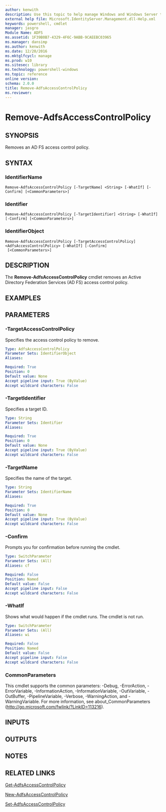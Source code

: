 ```yaml
---
author: kenwith
description: Use this topic to help manage Windows and Windows Server technologies with Windows PowerShell.
external help file: Microsoft.IdentityServer.Management.dll-Help.xml
keywords: powershell, cmdlet
manager: jasgro
Module Name: ADFS
ms.assetid: 1F39B0B7-4329-4F6C-9ABB-9CAEEBC03965
ms.manager: dansimp
ms.author: kenwith
ms.date: 12/20/2016
ms.mktglfcycl: manage
ms.prod: w10
ms.sitesec: library
ms.technology: powershell-windows
ms.topic: reference
online version: 
schema: 2.0.0
title: Remove-AdfsAccessControlPolicy
ms.reviewer:
---
```


# Remove-AdfsAccessControlPolicy

## SYNOPSIS
Removes an AD FS access control policy.

## SYNTAX

### IdentifierName
```
Remove-AdfsAccessControlPolicy [-TargetName] <String> [-WhatIf] [-Confirm] [<CommonParameters>]
```

### Identifier
```
Remove-AdfsAccessControlPolicy [-TargetIdentifier] <String> [-WhatIf] [-Confirm] [<CommonParameters>]
```

### IdentifierObject
```
Remove-AdfsAccessControlPolicy [-TargetAccessControlPolicy] <AdfsAccessControlPolicy> [-WhatIf] [-Confirm]
 [<CommonParameters>]
```

## DESCRIPTION
The **Remove-AdfsAccessControlPolicy** cmdlet removes an Active Directory Federation Services (AD FS) access control policy.

## EXAMPLES

## PARAMETERS

### -TargetAccessControlPolicy
Specifies the access control policy to remove.

```yaml
Type: AdfsAccessControlPolicy
Parameter Sets: IdentifierObject
Aliases: 

Required: True
Position: 0
Default value: None
Accept pipeline input: True (ByValue)
Accept wildcard characters: False
```

### -TargetIdentifier
Specifies a target ID.

```yaml
Type: String
Parameter Sets: Identifier
Aliases: 

Required: True
Position: 0
Default value: None
Accept pipeline input: True (ByValue)
Accept wildcard characters: False
```

### -TargetName
Specifies the name of the target.

```yaml
Type: String
Parameter Sets: IdentifierName
Aliases: 

Required: True
Position: 0
Default value: None
Accept pipeline input: True (ByValue)
Accept wildcard characters: False
```

### -Confirm
Prompts you for confirmation before running the cmdlet.

```yaml
Type: SwitchParameter
Parameter Sets: (All)
Aliases: cf

Required: False
Position: Named
Default value: False
Accept pipeline input: False
Accept wildcard characters: False
```

### -WhatIf
Shows what would happen if the cmdlet runs.
The cmdlet is not run.

```yaml
Type: SwitchParameter
Parameter Sets: (All)
Aliases: wi

Required: False
Position: Named
Default value: False
Accept pipeline input: False
Accept wildcard characters: False
```

### CommonParameters
This cmdlet supports the common parameters: -Debug, -ErrorAction, -ErrorVariable, -InformationAction, -InformationVariable, -OutVariable, -OutBuffer, -PipelineVariable, -Verbose, -WarningAction, and -WarningVariable. For more information, see about_CommonParameters (http://go.microsoft.com/fwlink/?LinkID=113216).

## INPUTS

## OUTPUTS

## NOTES

## RELATED LINKS

[Get-AdfsAccessControlPolicy](./Get-AdfsAccessControlPolicy.md)

[New-AdfsAccessControlPolicy](./New-AdfsAccessControlPolicy.md)

[Set-AdfsAccessControlPolicy](./Set-AdfsAccessControlPolicy.md)

